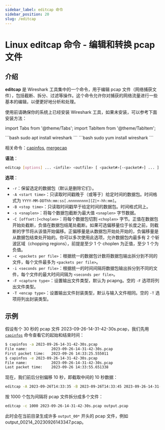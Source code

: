 ```yaml
---
sidebar_label: editcap 命令
sidebar_position: 20
slug: /editcap
---
```


# Linux editcap 命令 - 编辑和转换 pcap 文件



## 介绍

**editcap** 是 Wireshark 工具集中的一个命令，用于编辑 pcap 文件（网络捕获文件），包括截断、拆分、过滤等操作。这个命令允许你对捕获的网络流量进行一些基本的编辑，以便更好地分析和处理。

使用前请确保你的系统上已经安装 Wireshark 工具，如果未安装，可以参考下面安装方法：

import Tabs from '@theme/Tabs';
import TabItem from '@theme/TabItem';

<Tabs>
  <TabItem value="apt" label="Ubuntu" default>
    ```bash
    sudo apt install wireshark
    ```
  </TabItem>
  <TabItem value="yum" label="CentOS/RHEL">
    ```bash
    sudo yum install wireshark
    ```
  </TabItem>
</Tabs>

相关命令：[capinfos](/linux-command/capinfos), [mergecap](/linux-command/mergecap)

**语法**：

```bash
editcap [options] ... <infile> <outfile> [ <packet#>[-<packet#>] ... ]
```

**选项**：

- `-r`：保留选定的数据包（默认是删除它们）。
- `-A <start time>`：只读取时间戳晚于（或等于）给定时间的数据包。时间格式为 `YYYY-MM-DDThh:mm:ss[.nnnnnnnnn][Z|+-hh:mm]`。
- `-B <stop time>`：只读取时间戳早于给定时间的数据包。时间格式同上。
- `-s <snaplen>`：将每个数据包截断为最大值 `<snaplen>` 字节数据。
- `-C [offset:]<choplen>`：将每个数据包切割 `<choplen>` 字节。正值在数据包开始处截断，负值在数据包结尾处截断。如果可选偏移量位于长度之前，则截断的字节将从该值开始偏移。正偏移量是从数据包开始处开始的，负偏移量是从数据包结束处开始的。你可以多次使用此选项，允许数据包内最多有 2 个斩波区域（chopping regions），前提是至少 1 个 choplen 为正值，至少 1 个为负值。
- `-c <packets per file>`：根据统一的数据包计数将数据包输出拆分到不同的文件，每个文件最多为 `<packets per file>`。
- `-i <seconds per file>`：根据统一的时间间隔将数据包输出拆分到不同的文件，每个文件的最大时间间隔为 `<seconds per file>`。
- `-F <capture type>`：设置输出文件类型，默认为 pcapng。空的 `-F` 选项将列出文件类型。
- `-T <encap type>`：设置输出文件封装类型，默认与输入文件相同。空的 `-T` 选项将列出封装类型。



## 示例

假设有个 30 秒的 pcap 文件 2023-09-26-14-31-42-30s.pcap，我们先用 [`capinfos`](/linux-command/capinfos) 命令查看它的起始和结束时间：

```bash showLineNumbers {3,6}
$ capinfos -a 2023-09-26-14-31-42-30s.pcap
File name:           2023-09-26-14-31-42-30s.pcap
First packet time:   2023-09-26 14:33:25.555011
$ capinfos -e 2023-09-26-14-31-42-30s.pcap
File name:           2023-09-26-14-31-42-30s.pcap
Last packet time:    2023-09-26 14:33:55.651338
```

现在，我们前后分别偏移 10 秒，即截取中间的 10 秒数据：

```bash
editcap -A 2023-09-26T14:33:35 -B 2023-09-26T14:33:45 2023-09-26-14-31-42-30s.pcap 2023-09-26-14-31-42-10s.pcap
```

按 1000 个包为间隔将 pcap 文件拆分成多个文件：

```bash
editcap -c 1000 2023-09-26-14-31-42-30s.pcap output.pcap
```

此时会在当前目录生成许多 `output_00*` 开头的 pcap 文件，例如 output_00214_20230926143347.pcap。

